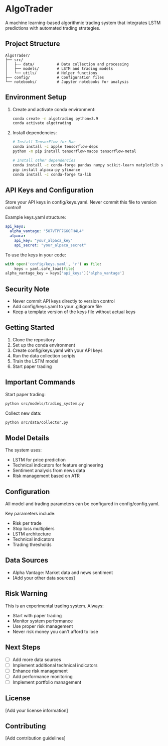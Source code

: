 # AlgoTrader

A machine learning-based algorithmic trading system that integrates LSTM predictions with automated trading strategies.

## Project Structure

```
AlgoTrader/
├── src/
│   ├── data/          # Data collection and processing
│   ├── models/        # LSTM and trading models
│   └── utils/         # Helper functions
├── config/            # Configuration files
└── notebooks/         # Jupyter notebooks for analysis
```

## Environment Setup

1. Create and activate conda environment:

   ```bash
   conda create -n algotrading python=3.9
   conda activate algotrading
   ```

2. Install dependencies:

   ```bash
   # Install TensorFlow for Mac
   conda install -c apple tensorflow-deps
   python -m pip install tensorflow-macos tensorflow-metal

   # Install other dependencies
   conda install -c conda-forge pandas numpy scikit-learn matplotlib seaborn jupyter ipython pyyaml
   pip install alpaca-py yfinance
   conda install -c conda-forge ta-lib
   ```

## API Keys and Configuration

Store your API keys in config/keys.yaml. Never commit this file to version control!

Example keys.yaml structure:

```yaml
api_keys:
  alpha_vantage: "5O7VTPF7G6OFH4L4"
  alpaca:
    api_key: "your_alpaca_key"
    api_secret: "your_alpaca_secret"
```

To use the keys in your code:

```python
with open('config/keys.yaml', 'r') as file:
    keys = yaml.safe_load(file)
alpha_vantage_key = keys['api_keys']['alpha_vantage']
```

## Security Note

- Never commit API keys directly to version control
- Add config/keys.yaml to your .gitignore file
- Keep a template version of the keys file without actual keys

## Getting Started

1. Clone the repository
2. Set up the conda environment
3. Create config/keys.yaml with your API keys
4. Run the data collection scripts
5. Train the LSTM model
6. Start paper trading

## Important Commands

Start paper trading:

```bash
python src/models/trading_system.py
```

Collect new data:

```bash
python src/data/collector.py
```

## Model Details

The system uses:

- LSTM for price prediction
- Technical indicators for feature engineering
- Sentiment analysis from news data
- Risk management based on ATR

## Configuration

All model and trading parameters can be configured in config/config.yaml.

Key parameters include:

- Risk per trade
- Stop loss multipliers
- LSTM architecture
- Technical indicators
- Trading thresholds

## Data Sources

- Alpha Vantage: Market data and news sentiment
- [Add your other data sources]

## Risk Warning

This is an experimental trading system. Always:

- Start with paper trading
- Monitor system performance
- Use proper risk management
- Never risk money you can't afford to lose

## Next Steps

- [ ] Add more data sources
- [ ] Implement additional technical indicators
- [ ] Enhance risk management
- [ ] Add performance monitoring
- [ ] Implement portfolio management

## License

[Add your license information]

## Contributing

[Add contribution guidelines]
